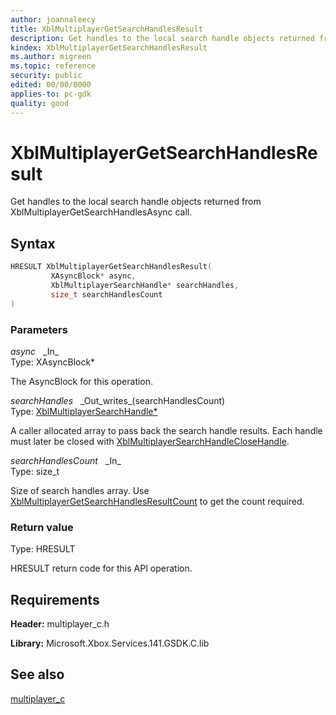 ```yaml
---
author: joannaleecy
title: XblMultiplayerGetSearchHandlesResult
description: Get handles to the local search handle objects returned from XblMultiplayerGetSearchHandlesAsync call.
kindex: XblMultiplayerGetSearchHandlesResult
ms.author: migreen
ms.topic: reference
security: public
edited: 00/00/0000
applies-to: pc-gdk
quality: good
---
```


# XblMultiplayerGetSearchHandlesResult  

Get handles to the local search handle objects returned from XblMultiplayerGetSearchHandlesAsync call.  

## Syntax  
  
```cpp
HRESULT XblMultiplayerGetSearchHandlesResult(  
         XAsyncBlock* async,  
         XblMultiplayerSearchHandle* searchHandles,  
         size_t searchHandlesCount  
)  
```  
  
### Parameters  
  
*async* &nbsp;&nbsp;\_In\_  
Type: XAsyncBlock*  
  
The AsyncBlock for this operation.  
  
*searchHandles* &nbsp;&nbsp;\_Out\_writes\_(searchHandlesCount)  
Type: [XblMultiplayerSearchHandle*](../handles/xblmultiplayersearchhandle.md)  
  
A caller allocated array to pass back the search handle results. Each handle must later be closed with [XblMultiplayerSearchHandleCloseHandle](xblmultiplayersearchhandleclosehandle.md).  
  
*searchHandlesCount* &nbsp;&nbsp;\_In\_  
Type: size_t  
  
Size of search handles array. Use [XblMultiplayerGetSearchHandlesResultCount](xblmultiplayergetsearchhandlesresultcount.md) to get the count required.  
  
  
### Return value  
Type: HRESULT
  
HRESULT return code for this API operation.
  
## Requirements  
  
**Header:** multiplayer_c.h
  
**Library:** Microsoft.Xbox.Services.141.GSDK.C.lib
  
## See also  
[multiplayer_c](../multiplayer_c_members.md)  
  
  